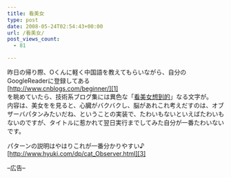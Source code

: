```yaml
---
title: 看美女
type: post
date: 2008-05-24T02:54:43+00:00
url: /看美女/
post_views_count:
  - 81

---
```

昨日の帰り際、Oくんに軽く中国語を教えてもらいながら、自分のGoogleReaderに登録してある  
[http://www.cnblogs.com/beginner/][1]  
を眺めていたら、技術系ブログ集には異色な「[看美女想到的][2]」なる文字が。  
内容は、美女をを見ると、心臓がバクバクし、脳があれこれ考えだすのは、オブザーバパタンみたいだね、ということの実装で、たわいもないといえばたわいもないのですが、タイトルに惹かれて翌日実行までしてみた自分が一番たわいないです。

パターンの説明はやはりこれが一番分かりやすい♪  
[http://www.hyuki.com/dp/cat_Observer.html][3]

&#8211;広告&#8211;  
<a href="http://www.accesstrade.net/at/c.html?rk=01002ept0044mz" target="_blank"><img alt="" src="http://www.accesstrade.net/at/r.html?rk=01002ept0044mz" border="0" /></a>

 [1]: http://www.cnblogs.com/beginner/ "http://www.cnblogs.com/beginner/"
 [2]: http://www.cnblogs.com/RobotH/archive/2008/05/22/1204693.html
 [3]: http://www.hyuki.com/dp/cat_Observer.html "http://www.hyuki.com/dp/cat_Observer.html"